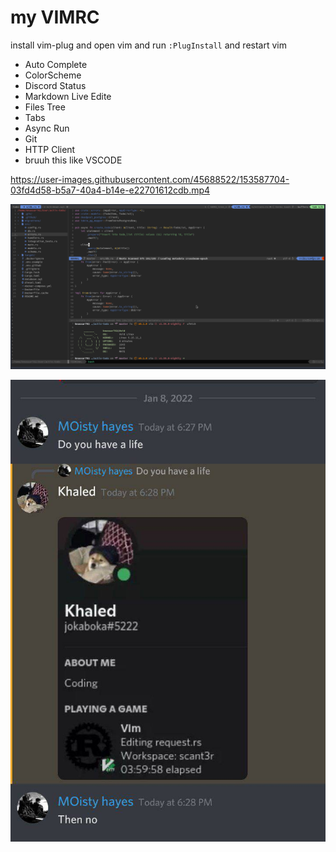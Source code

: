 # my VIMRC

install vim-plug and open vim and run `:PlugInstall` and restart vim

* Auto Complete
* ColorScheme
* Discord Status
* Markdown Live Edite
* Files Tree
* Tabs
* Async Run
* Git
* HTTP Client
* bruuh this like VSCODE





https://user-images.githubusercontent.com/45688522/153587704-03fd4d58-b5a7-40a4-b14e-e22701612cdb.mp4



![screen](screen.png)

![discord](discord.png)

